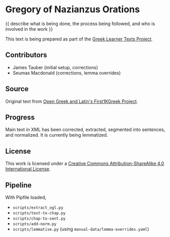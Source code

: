# Gregory of Nazianzus Orations

{{ describe what is being done, the process being followed, and who is involved in the work }}

This text is being prepared as part of the [Greek Learner Texts Project](https://greek-learner-texts.org/).

## Contributors

* James Tauber (initial setup, corrections)
* Seumas Macdonald (corrections, lemma overrides)

## Source

Original text from [Open Greek and Latin's First1KGreek Project](https://github.com/OpenGreekAndLatin/First1KGreek).

## Progress

Main text in XML has been corrected, extracted, segmented into sentences, and normalized. It is currently being lemmatized.

## License

This work is licensed under a [Creative Commons Attribution-ShareAlike 4.0 International License](http://creativecommons.org/licenses/by-sa/4.0/).

## Pipeline

With Pipfile loaded,

* `scripts/extract_ogl.py`
* `scripts/text-to-chap.py`
* `scripts/chap-to-sent.py`
* `scripts/add-norm.py`
* `scripts/lemmatise.py` (using `manual-data/lemma-overrides.yaml`)
